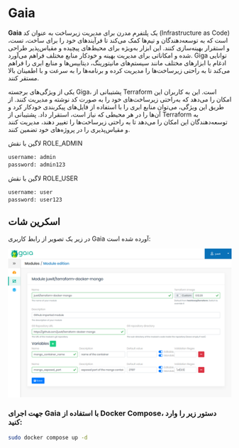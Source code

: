 # Gaia

**Gaia** یک پلتفرم مدرن برای مدیریت زیرساخت به عنوان کد (Infrastructure as Code) است که به توسعه‌دهندگان و تیم‌ها کمک می‌کند تا فرآیندهای خود را برای ساخت، تست، و استقرار بهینه‌سازی کنند. این ابزار به‌ویژه برای محیط‌های پیچیده و مقیاس‌پذیر طراحی شده و امکاناتی برای مدیریت بهینه و خودکار منابع مختلف فراهم می‌آورد. Giga توانایی ادغام با ابزارهای مختلف مانند سیستم‌های مانیتورینگ، دیتابیس‌ها و منابع ابری را فراهم می‌کند تا به راحتی زیرساخت‌ها را مدیریت کرده و برنامه‌ها را به سرعت و با اطمینان بالا مستقر کنند.

یکی از ویژگی‌های برجسته Giga، پشتیبانی از Terraform است. این به کاربران این امکان را می‌دهد که به‌راحتی زیرساخت‌های خود را به صورت کد نوشته و مدیریت کنند. از طریق این ویژگی، می‌توان منابع ابری را با استفاده از فایل‌های پیکربندی خودکار کرد و آن‌ها را در هر محیطی که نیاز است، استقرار داد. پشتیبانی از Terraform به توسعه‌دهندگان این امکان را می‌دهد تا به راحتی زیرساخت‌ها را تغییر دهند، مدیریت کنند و مقیاس‌پذیری را در پروژه‌های خود تضمین کنند.

لاگین با نقش ROLE_ADMIN
```bash
username: admin
password: admin123
```

لاگین با نقش ROLE_USER
```bash
username: user
password: user123
```

## اسکرین شات

در زیر یک تصویر از رابط کاربری Gaia آورده شده است:

![Screenshot](screenshot.png)

### جهت اجرای Gaia با استفاده از Docker Compose، دستور زیر را وارد کنید:

```bash
sudo docker compose up -d
```
